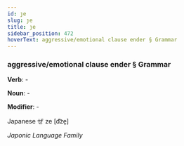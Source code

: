 ```yaml
---
id: ȷe
slug: ȷe
title: ȷe
sidebar_position: 472
hoverText: aggressive/emotional clause ender § Grammar
---
```


### aggressive/emotional clause ender § Grammar

**Verb**: -

**Noun**: -

**Modifier**: -

Japanese ぜ ze [d͡ze̞]

*Japonic Language Family*